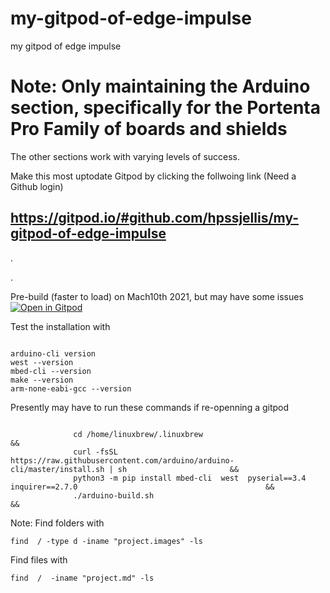 # my-gitpod-of-edge-impulse
my gitpod of edge impulse



# Note: Only maintaining the Arduino section, specifically for the Portenta Pro Family of boards and shields

The other sections work with varying levels of success.

Make this most uptodate Gitpod by clicking the follwoing link (Need a Github login)
## https://gitpod.io/#github.com/hpssjellis/my-gitpod-of-edge-impulse


.

.

Pre-build (faster to load) on Mach10th 2021, but may have some issues
[![Open in Gitpod](https://gitpod.io/button/open-in-gitpod.svg)](https://gitpod.io/#snapshot/8517045d-85d0-4fe1-a4c2-1e53e58a29db)


Test the installation with

```

arduino-cli version
west --version
mbed-cli --version
make --version
arm-none-eabi-gcc --version

```





Presently may have to run these commands if re-openning a gitpod

```

              cd /home/linuxbrew/.linuxbrew                                                                                 &&
              curl -fsSL https://raw.githubusercontent.com/arduino/arduino-cli/master/install.sh | sh                       &&
              python3 -m pip install mbed-cli  west  pyserial==3.4 inquirer==2.7.0                                          &&
              ./arduino-build.sh                                                                                            && 
```



Note: Find folders with

```
find  / -type d -iname "project.images" -ls

```

Find files with

```
find  /  -iname "project.md" -ls
```
